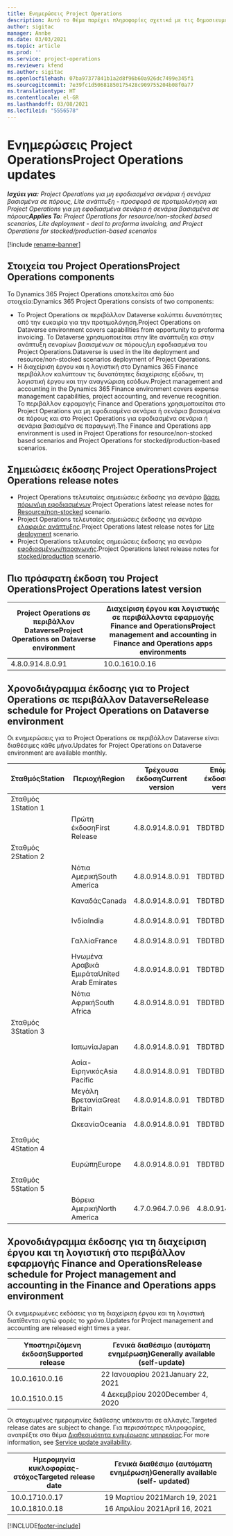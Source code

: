 ```yaml
---
title: Ενημερώσεις Project Operations
description: Αυτό το θέμα παρέχει πληροφορίες σχετικά με τις δημοσιευμένες εκδόσεις του Dynamics 365 Project Operations.
author: sigitac
manager: Annbe
ms.date: 03/03/2021
ms.topic: article
ms.prod: ''
ms.service: project-operations
ms.reviewer: kfend
ms.author: sigitac
ms.openlocfilehash: 07ba97377841b1a2d8f96b60a926dc7499e345f1
ms.sourcegitcommit: 7e39fc1d50681850175428c909755204b08f0a77
ms.translationtype: HT
ms.contentlocale: el-GR
ms.lasthandoff: 03/08/2021
ms.locfileid: "5556578"
---
```

# <a name="project-operations-updates"></a><span data-ttu-id="9cb19-103">Ενημερώσεις Project Operations</span><span class="sxs-lookup"><span data-stu-id="9cb19-103">Project Operations updates</span></span>

<span data-ttu-id="9cb19-104">_**Ισχύει για:** Project Operations για μη εφοδιασμένα σενάρια ή σενάρια βασισμένα σε πόρους, Lite ανάπτυξη - προσφορά σε προτιμολόγηση και Project Operations για μη εφοδιασμένα σενάρια ή σενάρια βασισμένα σε πόρους_</span><span class="sxs-lookup"><span data-stu-id="9cb19-104">_**Applies To:** Project Operations for resource/non-stocked based scenarios, Lite deployment - deal to proforma invoicing, and Project Operations for stocked/production-based scenarios_</span></span>

[!include [rename-banner](~/includes/cc-data-platform-banner.md)]

## <a name="project-operations-components"></a><span data-ttu-id="9cb19-105">Στοιχεία του Project Operations</span><span class="sxs-lookup"><span data-stu-id="9cb19-105">Project Operations components</span></span>

<span data-ttu-id="9cb19-106">Το Dynamics 365 Project Operations αποτελείται από δύο στοιχεία:</span><span class="sxs-lookup"><span data-stu-id="9cb19-106">Dynamics 365 Project Operations consists of two components:</span></span>

- <span data-ttu-id="9cb19-107">Το Project Operations σε περιβάλλον Dataverse καλύπτει δυνατότητες από την ευκαιρία για την προτιμολόγηση.</span><span class="sxs-lookup"><span data-stu-id="9cb19-107">Project Operations on Dataverse environment covers capabilities from opportunity to proforma invoicing.</span></span> <span data-ttu-id="9cb19-108">Το Dataverse χρησιμοποιείται στην lite ανάπτυξη και στην ανάπτυξη σεναρίων βασισμένων σε πόρους/μη εφοδιασμένα του Project Operations.</span><span class="sxs-lookup"><span data-stu-id="9cb19-108">Dataverse is used in the lite deployment and resource/non-stocked scenarios deployment of Project Operations.</span></span>
- <span data-ttu-id="9cb19-109">Η διαχείριση έργου και η λογιστική στο Dynamics 365 Finance περιβάλλον καλύπτουν τις δυνατότητες διαχείρισης εξόδων, τη λογιστική έργου και την αναγνώριση εσόδων.</span><span class="sxs-lookup"><span data-stu-id="9cb19-109">Project management and accounting in the Dynamics 365 Finance environment covers expense management capabilities, project accounting, and revenue recognition.</span></span> <span data-ttu-id="9cb19-110">Το περιβάλλον εφραμογής Finance and Operations χρησιμοποιείται στο Project Operations για μη εφοδιασμένα σενάρια ή σενάρια βασισμένα σε πόρους και στο Project Operations για εφοδιασμένα σενάρια ή σενάρια βασισμένα σε παραγωγή.</span><span class="sxs-lookup"><span data-stu-id="9cb19-110">The Finance and Operations app environment is used in Project Operations for resource/non-stocked based scenarios and Project Operations for stocked/production-based scenarios.</span></span>

## <a name="project-operations-release-notes"></a><span data-ttu-id="9cb19-111">Σημειώσεις έκδοσης Project Operations</span><span class="sxs-lookup"><span data-stu-id="9cb19-111">Project Operations release notes</span></span>
- <span data-ttu-id="9cb19-112">Project Operations τελευταίες σημειώσεις έκδοσης για σενάριο [βάσει πόρων/μη εφοδιασμένων](whats-new-mar-2021-resource-based.md).</span><span class="sxs-lookup"><span data-stu-id="9cb19-112">Project Operations latest release notes for [Resource/non-stocked](whats-new-mar-2021-resource-based.md) scenario.</span></span>
- <span data-ttu-id="9cb19-113">Project Operations τελευταίες σημειώσεις έκδοσης για σενάριο [ελαφριάς ανάπτυξης](../pro/whats-new/whats-new-mar-2021-lite.md).</span><span class="sxs-lookup"><span data-stu-id="9cb19-113">Project Operations latest release notes for [Lite deployment](../pro/whats-new/whats-new-mar-2021-lite.md) scenario.</span></span>
- <span data-ttu-id="9cb19-114">Project Operations τελευταίες σημειώσεις έκδοσης για σενάριο [εφοδιασμένων/παραγωγής](../prod-pma/whats-new/whats-new-jan-2021-stocked.md).</span><span class="sxs-lookup"><span data-stu-id="9cb19-114">Project Operations latest release notes for [stocked/production](../prod-pma/whats-new/whats-new-jan-2021-stocked.md) scenario.</span></span>

## <a name="project-operations-latest-version"></a><span data-ttu-id="9cb19-115">Πιο πρόσφατη έκδοση του Project Operations</span><span class="sxs-lookup"><span data-stu-id="9cb19-115">Project Operations latest version</span></span>

| <span data-ttu-id="9cb19-116">Project Operations σε περιβάλλον Dataverse</span><span class="sxs-lookup"><span data-stu-id="9cb19-116">Project Operations on Dataverse environment</span></span> | <span data-ttu-id="9cb19-117">Διαχείριση έργου και λογιστικής σε περιβάλλοντα εφαρμογής Finance and Operations</span><span class="sxs-lookup"><span data-stu-id="9cb19-117">Project management and accounting in Finance and Operations apps environments</span></span> |
| --- | --- |
| <span data-ttu-id="9cb19-118">4.8.0.91</span><span class="sxs-lookup"><span data-stu-id="9cb19-118">4.8.0.91</span></span> | <span data-ttu-id="9cb19-119">10.0.16</span><span class="sxs-lookup"><span data-stu-id="9cb19-119">10.0.16</span></span> |

## <a name="release-schedule-for-project-operations-on-dataverse-environment"></a><span data-ttu-id="9cb19-120">Χρονοδιάγραμμα έκδοσης για το Project Operations σε περιβάλλον Dataverse</span><span class="sxs-lookup"><span data-stu-id="9cb19-120">Release schedule for Project Operations on Dataverse environment</span></span>

<span data-ttu-id="9cb19-121">Οι ενημερώσεις για το Project Operations σε περιβάλλον Dataverse είναι διαθέσιμες κάθε μήνα.</span><span class="sxs-lookup"><span data-stu-id="9cb19-121">Updates for Project Operations on Dataverse environment are available monthly.</span></span> 

| <span data-ttu-id="9cb19-122">Σταθμός</span><span class="sxs-lookup"><span data-stu-id="9cb19-122">Station</span></span>   | <span data-ttu-id="9cb19-123">Περιοχή</span><span class="sxs-lookup"><span data-stu-id="9cb19-123">Region</span></span>        | <span data-ttu-id="9cb19-124">Τρέχουσα έκδοση</span><span class="sxs-lookup"><span data-stu-id="9cb19-124">Current version</span></span> | <span data-ttu-id="9cb19-125">Επόμενη έκδοση</span><span class="sxs-lookup"><span data-stu-id="9cb19-125">Next version</span></span> | <span data-ttu-id="9cb19-126">Γενικώς διαθέσιμο</span><span class="sxs-lookup"><span data-stu-id="9cb19-126">Generally available</span></span> |
|-----------|---------------|-----------------|--------------|---------------------|
| <span data-ttu-id="9cb19-127">Σταθμός 1</span><span class="sxs-lookup"><span data-stu-id="9cb19-127">Station 1</span></span> |   &nbsp;      |    &nbsp;       | &nbsp;       |      &nbsp;         |
|   &nbsp;  | <span data-ttu-id="9cb19-128">Πρώτη έκδοση</span><span class="sxs-lookup"><span data-stu-id="9cb19-128">First Release</span></span> |  <span data-ttu-id="9cb19-129">4.8.0.91</span><span class="sxs-lookup"><span data-stu-id="9cb19-129">4.8.0.91</span></span>       | <span data-ttu-id="9cb19-130">TBD</span><span class="sxs-lookup"><span data-stu-id="9cb19-130">TBD</span></span>     | <span data-ttu-id="9cb19-131">02-Απρ-21</span><span class="sxs-lookup"><span data-stu-id="9cb19-131">02-Apr-21</span></span>           |
| <span data-ttu-id="9cb19-132">Σταθμός 2</span><span class="sxs-lookup"><span data-stu-id="9cb19-132">Station 2</span></span> |   &nbsp;      |    &nbsp;       | &nbsp;       |      &nbsp;         |
|   &nbsp;  | <span data-ttu-id="9cb19-133">Νότια Αμερική</span><span class="sxs-lookup"><span data-stu-id="9cb19-133">South America</span></span> |  <span data-ttu-id="9cb19-134">4.8.0.91</span><span class="sxs-lookup"><span data-stu-id="9cb19-134">4.8.0.91</span></span>       | <span data-ttu-id="9cb19-135">TBD</span><span class="sxs-lookup"><span data-stu-id="9cb19-135">TBD</span></span>     | <span data-ttu-id="9cb19-136">02-Απρ-21</span><span class="sxs-lookup"><span data-stu-id="9cb19-136">02-Apr-21</span></span>           |
|    &nbsp; | <span data-ttu-id="9cb19-137">Καναδάς</span><span class="sxs-lookup"><span data-stu-id="9cb19-137">Canada</span></span>        |  <span data-ttu-id="9cb19-138">4.8.0.91</span><span class="sxs-lookup"><span data-stu-id="9cb19-138">4.8.0.91</span></span>       | <span data-ttu-id="9cb19-139">TBD</span><span class="sxs-lookup"><span data-stu-id="9cb19-139">TBD</span></span>     | <span data-ttu-id="9cb19-140">02-Απρ-21</span><span class="sxs-lookup"><span data-stu-id="9cb19-140">02-Apr-21</span></span>           |
|   &nbsp;  | <span data-ttu-id="9cb19-141">Ινδία</span><span class="sxs-lookup"><span data-stu-id="9cb19-141">India</span></span>         |  <span data-ttu-id="9cb19-142">4.8.0.91</span><span class="sxs-lookup"><span data-stu-id="9cb19-142">4.8.0.91</span></span>       | <span data-ttu-id="9cb19-143">TBD</span><span class="sxs-lookup"><span data-stu-id="9cb19-143">TBD</span></span>     | <span data-ttu-id="9cb19-144">02-Απρ-21</span><span class="sxs-lookup"><span data-stu-id="9cb19-144">02-Apr-21</span></span>           |
|   &nbsp;  | <span data-ttu-id="9cb19-145">Γαλλία</span><span class="sxs-lookup"><span data-stu-id="9cb19-145">France</span></span>         |  <span data-ttu-id="9cb19-146">4.8.0.91</span><span class="sxs-lookup"><span data-stu-id="9cb19-146">4.8.0.91</span></span>       | <span data-ttu-id="9cb19-147">TBD</span><span class="sxs-lookup"><span data-stu-id="9cb19-147">TBD</span></span>     | <span data-ttu-id="9cb19-148">02-Απρ-21</span><span class="sxs-lookup"><span data-stu-id="9cb19-148">02-Apr-21</span></span>           |
|   &nbsp;  | <span data-ttu-id="9cb19-149">Ηνωμένα Αραβικά Εμιράτα</span><span class="sxs-lookup"><span data-stu-id="9cb19-149">United Arab Emirates</span></span>         |  <span data-ttu-id="9cb19-150">4.8.0.91</span><span class="sxs-lookup"><span data-stu-id="9cb19-150">4.8.0.91</span></span>       | <span data-ttu-id="9cb19-151">TBD</span><span class="sxs-lookup"><span data-stu-id="9cb19-151">TBD</span></span>     | <span data-ttu-id="9cb19-152">02-Απρ-21</span><span class="sxs-lookup"><span data-stu-id="9cb19-152">02-Apr-21</span></span>           |
|   &nbsp;  | <span data-ttu-id="9cb19-153">Νότια Αφρική</span><span class="sxs-lookup"><span data-stu-id="9cb19-153">South Africa</span></span>         |  <span data-ttu-id="9cb19-154">4.8.0.91</span><span class="sxs-lookup"><span data-stu-id="9cb19-154">4.8.0.91</span></span>       | <span data-ttu-id="9cb19-155">TBD</span><span class="sxs-lookup"><span data-stu-id="9cb19-155">TBD</span></span>     | <span data-ttu-id="9cb19-156">02-Απρ-21</span><span class="sxs-lookup"><span data-stu-id="9cb19-156">02-Apr-21</span></span>           |
| <span data-ttu-id="9cb19-157">Σταθμός 3</span><span class="sxs-lookup"><span data-stu-id="9cb19-157">Station 3</span></span>  |      &nbsp;   |     &nbsp;      |     &nbsp;   |      &nbsp;         |
|   &nbsp;  | <span data-ttu-id="9cb19-158">Ιαπωνία</span><span class="sxs-lookup"><span data-stu-id="9cb19-158">Japan</span></span>         |  <span data-ttu-id="9cb19-159">4.8.0.91</span><span class="sxs-lookup"><span data-stu-id="9cb19-159">4.8.0.91</span></span>       | <span data-ttu-id="9cb19-160">TBD</span><span class="sxs-lookup"><span data-stu-id="9cb19-160">TBD</span></span>     | <span data-ttu-id="9cb19-161">09-Απρ-21</span><span class="sxs-lookup"><span data-stu-id="9cb19-161">09-Apr-21</span></span>           |
|   &nbsp;  | <span data-ttu-id="9cb19-162">Ασία-Ειρηνικός</span><span class="sxs-lookup"><span data-stu-id="9cb19-162">Asia Pacific</span></span>  |  <span data-ttu-id="9cb19-163">4.8.0.91</span><span class="sxs-lookup"><span data-stu-id="9cb19-163">4.8.0.91</span></span>       | <span data-ttu-id="9cb19-164">TBD</span><span class="sxs-lookup"><span data-stu-id="9cb19-164">TBD</span></span>     | <span data-ttu-id="9cb19-165">09-Απρ-21</span><span class="sxs-lookup"><span data-stu-id="9cb19-165">09-Apr-21</span></span>           |
|   &nbsp;  | <span data-ttu-id="9cb19-166">Μεγάλη Βρετανία</span><span class="sxs-lookup"><span data-stu-id="9cb19-166">Great Britain</span></span> |  <span data-ttu-id="9cb19-167">4.8.0.91</span><span class="sxs-lookup"><span data-stu-id="9cb19-167">4.8.0.91</span></span>       | <span data-ttu-id="9cb19-168">TBD</span><span class="sxs-lookup"><span data-stu-id="9cb19-168">TBD</span></span>     | <span data-ttu-id="9cb19-169">09-Απρ-21</span><span class="sxs-lookup"><span data-stu-id="9cb19-169">09-Apr-21</span></span>           |
|   &nbsp;  | <span data-ttu-id="9cb19-170">Ωκεανία</span><span class="sxs-lookup"><span data-stu-id="9cb19-170">Oceania</span></span>       |  <span data-ttu-id="9cb19-171">4.8.0.91</span><span class="sxs-lookup"><span data-stu-id="9cb19-171">4.8.0.91</span></span>       | <span data-ttu-id="9cb19-172">TBD</span><span class="sxs-lookup"><span data-stu-id="9cb19-172">TBD</span></span>     | <span data-ttu-id="9cb19-173">09-Απρ-21</span><span class="sxs-lookup"><span data-stu-id="9cb19-173">09-Apr-21</span></span>           |
| <span data-ttu-id="9cb19-174">Σταθμός 4</span><span class="sxs-lookup"><span data-stu-id="9cb19-174">Station 4</span></span> |     &nbsp;    |     &nbsp;      |     &nbsp;   |      &nbsp;         |
|   &nbsp;  | <span data-ttu-id="9cb19-175">Ευρώπη</span><span class="sxs-lookup"><span data-stu-id="9cb19-175">Europe</span></span>        |  <span data-ttu-id="9cb19-176">4.8.0.91</span><span class="sxs-lookup"><span data-stu-id="9cb19-176">4.8.0.91</span></span>       | <span data-ttu-id="9cb19-177">TBD</span><span class="sxs-lookup"><span data-stu-id="9cb19-177">TBD</span></span>     | <span data-ttu-id="9cb19-178">16-Απρ-21</span><span class="sxs-lookup"><span data-stu-id="9cb19-178">16-Apr-21</span></span>           |
| <span data-ttu-id="9cb19-179">Σταθμός 5</span><span class="sxs-lookup"><span data-stu-id="9cb19-179">Station 5</span></span> |     &nbsp;    |     &nbsp;      |     &nbsp;   |      &nbsp;         |
|   &nbsp;  | <span data-ttu-id="9cb19-180">Βόρεια Αμερική</span><span class="sxs-lookup"><span data-stu-id="9cb19-180">North America</span></span> |  <span data-ttu-id="9cb19-181">4.7.0.96</span><span class="sxs-lookup"><span data-stu-id="9cb19-181">4.7.0.96</span></span>       | <span data-ttu-id="9cb19-182">4.8.0.91</span><span class="sxs-lookup"><span data-stu-id="9cb19-182">4.8.0.91</span></span>     | <span data-ttu-id="9cb19-183">12-Μαρ-21</span><span class="sxs-lookup"><span data-stu-id="9cb19-183">12-Mar-21</span></span>           |

## <a name="release-schedule-for-project-management-and-accounting-in-the-finance-and-operations-apps-environment"></a><span data-ttu-id="9cb19-184">Χρονοδιάγραμμα έκδοσης για τη διαχείριση έργου και τη λογιστική στο περιβάλλον εφαρμογής Finance and Operations</span><span class="sxs-lookup"><span data-stu-id="9cb19-184">Release schedule for Project management and accounting in the Finance and Operations apps environment</span></span>

<span data-ttu-id="9cb19-185">Οι ενημερωμένες εκδόσεις για τη διαχείριση έργου και τη λογιστική διατίθενται οχτώ φορές το χρόνο.</span><span class="sxs-lookup"><span data-stu-id="9cb19-185">Updates for Project management and accounting are released eight times a year.</span></span>

| <span data-ttu-id="9cb19-186">Υποστηριζόμενη έκδοση</span><span class="sxs-lookup"><span data-stu-id="9cb19-186">Supported release</span></span> | <span data-ttu-id="9cb19-187">Γενικά διαθέσιμο (αυτόματη ενημέρωση)</span><span class="sxs-lookup"><span data-stu-id="9cb19-187">Generally available (self-update)</span></span> |
| --- | --- |
| <span data-ttu-id="9cb19-188">10.0.16</span><span class="sxs-lookup"><span data-stu-id="9cb19-188">10.0.16</span></span> | <span data-ttu-id="9cb19-189">22 Ιανουαρίου 2021</span><span class="sxs-lookup"><span data-stu-id="9cb19-189">January 22, 2021</span></span> |
| <span data-ttu-id="9cb19-190">10.0.15</span><span class="sxs-lookup"><span data-stu-id="9cb19-190">10.0.15</span></span> | <span data-ttu-id="9cb19-191">4 Δεκεμβρίου 2020</span><span class="sxs-lookup"><span data-stu-id="9cb19-191">December 4, 2020</span></span> |


<span data-ttu-id="9cb19-192">Οι στοχευμένες ημερομηνίες διάθεσης υπόκεινται σε αλλαγές.</span><span class="sxs-lookup"><span data-stu-id="9cb19-192">Targeted release dates are subject to change.</span></span> <span data-ttu-id="9cb19-193">Για περισσότερες πληροφορίες, ανατρέξτε στο θέμα [Διαθεσιμότητα ενημέρωσης υπηρεσίας](https://docs.microsoft.com/dynamics365/fin-ops-core/fin-ops/get-started/public-preview-releases?toc=/dynamics365/finance/toc.json).</span><span class="sxs-lookup"><span data-stu-id="9cb19-193">For more information, see [Service update availability](https://docs.microsoft.com/dynamics365/fin-ops-core/fin-ops/get-started/public-preview-releases?toc=/dynamics365/finance/toc.json).</span></span>

| <span data-ttu-id="9cb19-194">Ημερομηνία κυκλοφορίας-στόχος</span><span class="sxs-lookup"><span data-stu-id="9cb19-194">Targeted release date</span></span> | <span data-ttu-id="9cb19-195">Γενικά διαθέσιμο (αυτόματη ενημέρωση)</span><span class="sxs-lookup"><span data-stu-id="9cb19-195">Generally available (self- updated)</span></span> |
| --- | --- |
| <span data-ttu-id="9cb19-196">10.0.17</span><span class="sxs-lookup"><span data-stu-id="9cb19-196">10.0.17</span></span> | <span data-ttu-id="9cb19-197">19 Μαρτίου 2021</span><span class="sxs-lookup"><span data-stu-id="9cb19-197">March 19, 2021</span></span> |
| <span data-ttu-id="9cb19-198">10.0.18</span><span class="sxs-lookup"><span data-stu-id="9cb19-198">10.0.18</span></span> | <span data-ttu-id="9cb19-199">16 Απριλίου 2021</span><span class="sxs-lookup"><span data-stu-id="9cb19-199">April 16, 2021</span></span> |


[!INCLUDE[footer-include](../includes/footer-banner.md)]
